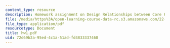 ```yaml
---
content_type: resource
description: Homework assignment on Design Relationships between Core Parameters.
file: /media/https%3A/open-learning-course-data-rc.s3.amazonaws.com/22-39-integration-of-reactor-design-operations-and-safety-fall-2006/72d69b2a95ed4c1a51adfd4833337468_hw1.pdf
file_type: application/pdf
resourcetype: Document
title: hw1.pdf
uid: 72d69b2a-95ed-4c1a-51ad-fd4833337468
---
```

